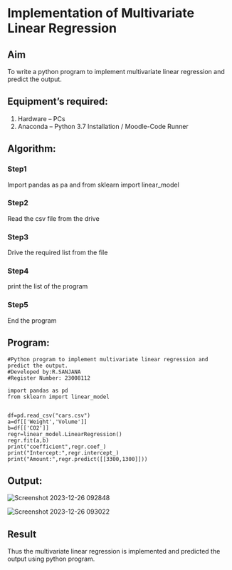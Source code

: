 # Implementation of Multivariate Linear Regression
## Aim
To write a python program to implement multivariate linear regression and predict the output.
## Equipment’s required:
1.	Hardware – PCs
2.	Anaconda – Python 3.7 Installation / Moodle-Code Runner
## Algorithm:
### Step1
Import pandas as pa and from sklearn import linear_model

### Step2
Read the csv file from the drive

### Step3
Drive the required list from the file

### Step4
print the list of the program

### Step5
End the program

## Program:
```
#Python program to implement multivariate linear regression and predict the output.
#Developed by:R.SANJANA
#Register Number: 23008112

import pandas as pd
from sklearn import linear_model


df=pd.read_csv("cars.csv")
a=df[['Weight','Volume']]
b=df[['CO2']]
regr=linear_model.LinearRegression()
regr.fit(a,b)
print("coefficient",regr.coef_)
print("Intercept:",regr.intercept_)
print("Amount:",regr.predict([[3300,1300]]))

```
## Output:
![Screenshot 2023-12-26 092848](https://github.com/23008112/Multivariate-Linear-Regression/assets/138972470/5621de04-97cb-4713-bb00-e21f25441c21)

![Screenshot 2023-12-26 093022](https://github.com/23008112/Multivariate-Linear-Regression/assets/138972470/992a81a7-61cc-4278-a4eb-013cb78ce553)

## Result
Thus the multivariate linear regression is implemented and predicted the output using python program.
